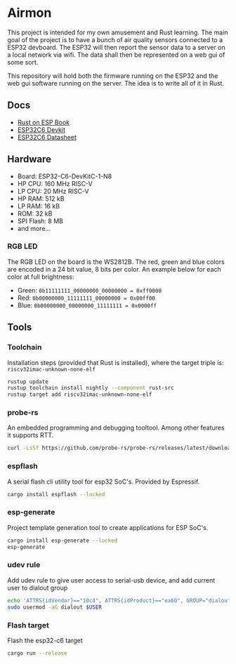 # Airmon #
This project is intended for my own amusement and Rust learning. The main goal of the project is to have a bunch of air quality sensors connected to a ESP32 devboard. The ESP32 will then report the sensor data to a server on a local network via wifi. The data shall then be represented on a web gui of some sort.

This repository will hold both the firmware running on the ESP32 and the web gui software running on the server. The idea is to write all of it in Rust.

## Docs ##
* [Rust on ESP Book](https://docs.espressif.com/projects/rust/book/)
* [ESP32C6 Devkit](https://docs.espressif.com/projects/esp-dev-kits/en/latest/esp32c6/esp32-c6-devkitc-1/index.html)
* [ESP32C6 Datasheet](https://documentation.espressif.com/esp32-c6_datasheet_en.pdf)

## Hardware ##
* Board:  ESP32-C6-DevKitC-1-N8
* HP CPU:    160 MHz RISC-V
* LP CPU:    20  MHz RISC-V
* HP RAM:    512 kB
* LP RAM:    16 kB
* ROM:       32 kB
* SPI Flash: 8 MB
* and more...
### RGB LED ###
The RGB LED on the board is the WS2812B. The red, green and blue colors are encoded in a 24 bit value, 8 bits per color. An example below for each color at full brightness:

* Green: `0b11111111_00000000_00000000 = 0xff0000`
* Red: `0b00000000_11111111_00000000 = 0x00ff00`
* Blue: `0b00000000_00000000_11111111 = 0x0000ff`

## Tools ##

### Toolchain ###
Installation steps (provided that Rust is installed), where the target triple is: `riscv32imac-unknown-none-elf`
```bash
rustup update
rustup toolchain install nightly --component rust-src
rustup target add riscv32imac-unknown-none-elf
```

### probe-rs ###
An embedded programming and debugging tooltool. Among other features it supports RTT.
```bash
curl -LsSf https://github.com/probe-rs/probe-rs/releases/latest/download/probe-rs-tools-installer.sh | sh
```

### espflash ###
A serial flash cli utility tool for esp32 SoC's. Provided by Espressif.
```bash
cargo install espflash --locked
```

### esp-generate ###
Project template generation tool to create applications for ESP SoC's.
```bash
cargo install esp-generate --locked
esp-generate
```

### udev rule ###
Add udev rule to give user access to serial-usb device, and add current user to dialout group
```bash
echo 'ATTRS{idVendor}=="10c4", ATTRS{idProduct}=="ea60", GROUP="dialout", MODE="0666"' | sudo tee /etc/udev/rules.d/99-esp.rules
sudo usermod -aG dialout $USER
```

### Flash target ###
Flash the esp32-c6 target
```bash
cargo run --release
```
